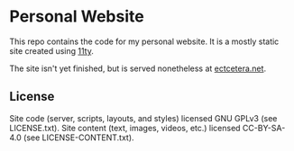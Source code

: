 # Personal Website

This repo contains the code for my personal website.
It is a mostly static site created using [11ty](https://www.11ty.dev/).

The site isn't yet finished, but is served nonetheless at [ectcetera.net](https://www.ectcetera.net/).

## License

Site code (server, scripts, layouts, and styles) licensed GNU GPLv3 (see LICENSE.txt).
Site content (text, images, videos, etc.) licensed CC-BY-SA-4.0 (see LICENSE-CONTENT.txt).
